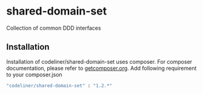 shared-domain-set
=================

Collection of common DDD interfaces 

## Installation

Installation of codeliner/shared-domain-set uses composer. For composer documentation, please refer to
[getcomposer.org](http://getcomposer.org/). Add following requirement to your composer.json


```sh
"codeliner/shared-domain-set" : "1.2.*"
```
